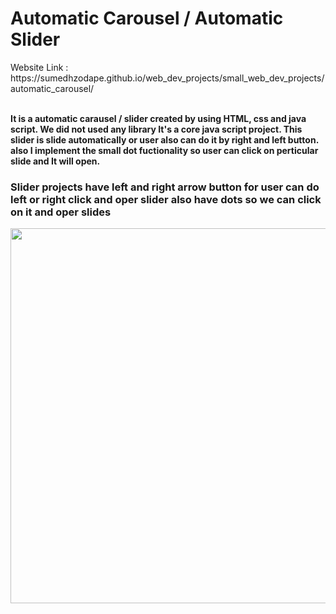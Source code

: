 <h1>Automatic Carousel / Automatic Slider</h1>
<stron>Website Link : https://sumedhzodape.github.io/web_dev_projects/small_web_dev_projects/automatic_carousel/<strong>
<br>
<br>
<p>It is a automatic carausel / slider created by using HTML, css and java script. We did not used any library It's a core java script project. This slider is slide automatically or  user also can do it by right and left button. also I implement the small dot fuctionality so user can click on perticular slide and It will open.</p>

<h3>Slider projects have left and right arrow button for user can do left or right click and oper slider also have dots so we can click on it and oper slides</h3>
<img src="https://sumedhzodape.github.io/web_dev_projects/small_web_dev_projects/automatic_carousel//project-images/slider1.png" width="600px" height="auto" />
